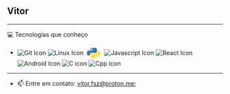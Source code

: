 ## Vitor 

---
💻 Tecnologias que conheço
- <div style="display: inline_block">
  <img align="center" alt="Git Icon" height=30" width="40" src="https://cdn.jsdelivr.net/gh/devicons/devicon/icons/git/git-original.svg" />
  <img align="center" alt="Linux Icon" height=30" width="40" src="https://cdn.jsdelivr.net/gh/devicons/devicon/icons/linux/linux-original.svg" />
  <img align="center" alt="Python Icon" height="30" width="40" src="https://raw.githubusercontent.com/devicons/devicon/master/icons/python/python-original.svg">
  <img align="center" alt="Javascript Icon" height=30" width="40" src="https://cdn.jsdelivr.net/gh/devicons/devicon@latest/icons/javascript/javascript-original.svg" />  
  <img align="center" alt="React Icon" height=30" width="40" src="https://cdn.jsdelivr.net/gh/devicons/devicon@latest/icons/react/react-original.svg" />  
  <img align="center" alt="Android Icon" height=30" width="40" src="https://cdn.jsdelivr.net/gh/devicons/devicon@latest/icons/android/android-original.svg" />        
  <img align="center" alt="C icon" height=30 width="40" src="https://cdn.jsdelivr.net/gh/devicons/devicon/icons/c/c-original.svg" />  
  <img align="center" alt="Cpp icon" height=30" width="40" src="https://cdn.jsdelivr.net/gh/devicons/devicon/icons/cplusplus/cplusplus-original.svg" />  
</div>

---
- 📫 Entre em contato: vitor.fsz@proton.me;
